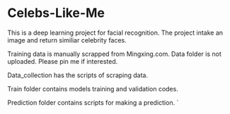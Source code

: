 # Celebs-Like-Me
This is a deep learning project for facial recognition. The project intake an image and return similiar celebrity faces.

Training data is manually scrapped from Mingxing.com. Data folder is not uploaded. Please pin me if interested.

Data_collection has the scripts of scraping data. 

Train folder contains models training and validation codes.

Prediction folder contains scripts for making a prediction. `
